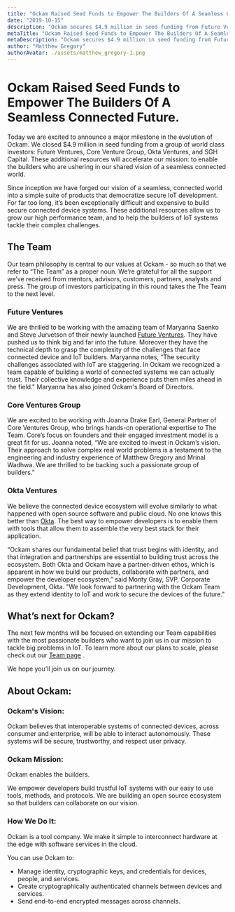 ```yaml
---
title: "Ockam Raised Seed Funds to Empower The Builders Of A Seamless Connected Future."
date: "2019-10-15"
description: "Ockam secures $4.9 million in seed funding from Future Ventures, Core Venture Group, Okta Ventures and others."
metaTitle: "Ockam Raised Seed Funds to Empower The Builders Of A Seamless Connected Future."
metaDescription: "Ockam secures $4.9 million in seed funding from Future Ventures, Core Venture Group, Okta Ventures and others."
author: "Matthew Gregory"
authorAvatar: ./assets/matthew_gregory-1.png
---
```


# Ockam Raised Seed Funds to Empower The Builders Of A Seamless Connected Future.

Today we are excited to announce a major milestone in the evolution of Ockam. We closed $4.9 million in seed funding from a group of world class investors: Future Ventures, Core Venture Group, Okta Ventures, and SGH Capital. These additional resources will accelerate our mission: to enable the builders who are ushering in our shared vision of a seamless connected world.

Since inception we have forged our vision of a seamless, connected world into a simple suite of products that democratize secure IoT development. For far too long, it’s been exceptionally difficult and expensive to build secure connected device systems. These additional resources allow us to grow our high performance team, and to help the builders of IoT systems tackle their complex challenges.

## The Team

Our team philosophy is central to our values at Ockam - so much so that we refer to “The Team” as a proper noun. We’re grateful for all the support we’ve received from mentors, advisors, customers, partners, analysts and press. The group of investors participating in this round takes the The Team to the next level.

### Future Ventures

We are thrilled to be working with the amazing team of Maryanna Saenko and Steve Jurvetson of their newly launched [Future Ventures](https://future.ventures/). They have pushed us to think big and far into the future. Moreover they have the technical depth to grasp the complexity of the challenges that face connected device and IoT builders. Maryanna notes, “The security challenges associated with IoT are staggering. In Ockam we recognized a team capable of building a world of connected systems we can actually trust. Their collective knowledge and experience puts them miles ahead in the field." Maryanna has also joined Ockam's Board of Directors.

### Core Ventures Group

We are excited to be working with Joanna Drake Earl, General Partner of Core Ventures Group, who brings hands-on operational expertise to The Team. Core’s focus on founders and their engaged investment model is a great fit for us. Joanna noted, “We are excited to invest in Ockam’s vision. Their approach to solve complex real world problems is a testament to the engineering and industry experience of Matthew Gregory and Mrinal Wadhwa. We are thrilled to be backing such a passionate group of builders.”

### Okta Ventures

We believe the connected device ecosystem will evolve similarly to what happened with open source software and public cloud. No one knows this better than [Okta](https://www.okta.com/). The best way to empower developers is to enable them with tools that allow them to assemble the very best stack for their application.

“Ockam shares our fundamental belief that trust begins with identity, and that integration and partnerships are essential to building trust across the ecosystem. Both Okta and Ockam have a partner-driven ethos, which is apparent in how we build our products, collaborate with partners, and empower the developer ecosystem,” said Monty Gray, SVP, Corporate Development, Okta. "We look forward to partnering with the Ockam Team as they extend identity to IoT and work to secure the devices of the future."

## What’s next for Ockam?

The next few months will be focused on extending our Team capabilities with the most passionate builders who want to join us in our mission to tackle big problems in IoT. To learn more about our plans to scale, please check out our [Team page](/team) .

We hope you’ll join us on our journey.

## About Ockam:

### Ockam's Vision:

Ockam believes that interoperable systems of connected devices, across consumer and enterprise, will be able to interact autonomously. These systems will be secure, trustworthy, and respect user privacy.

### Ockam Mission:

Ockam enables the builders.

We empower developers build trustful IoT systems with our easy to use tools, methods, and protocols. We are building an open source ecosystem so that builders can collaborate on our vision.

### How We Do It:

Ockam is a tool company. We make it simple to interconnect hardware at the edge with software services in the cloud.

You can use Ockam to:

* Manage identity, cryptographic keys, and credentials for devices, people, and services.
* Create cryptographically authenticated channels between devices and services.
* Send end-to-end encrypted messages across channels.
